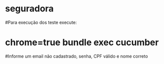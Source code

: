 # seguradora

#Para execução dos teste execute:
# chrome=true bundle exec cucumber

#Informe um email não cadastrado, senha, CPF válido e nome correto 
